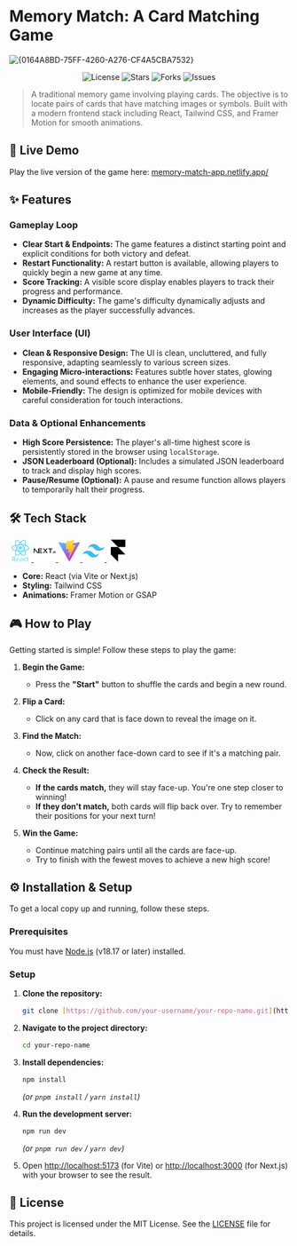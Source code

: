 # Memory Match: A Card Matching Game

<img width="953" height="540" alt="{0164A8BD-75FF-4260-A276-CF4A5CBA7532}" src="https://github.com/user-attachments/assets/32dbaf46-b72a-4574-8512-27d80817d064" />


<p align="center">
  <img src="https://img.shields.io/github/license/rudraprasad69/Store-Rating-Platform" alt="License">
  <img src="https://img.shields.io/github/stars/rudraprasad69/Store-Rating-Platform" alt="Stars">
  <img src="https://img.shields.io/github/forks/rudraprasad69/Store-Rating-Platform" alt="Forks">
  <img src="https://img.shields.io/github/issues/rudraprasad69/Store-Rating-Platform" alt="Issues">
</p>

> A traditional memory game involving playing cards. The objective is to locate pairs of cards that have matching images or symbols. Built with a modern frontend stack including React, Tailwind CSS, and Framer Motion for smooth animations.

## 🚀 Live Demo

Play the live version of the game here:
[memory-match-app.netlify.app/](https://memory-match-app.netlify.app/)

## ✨ Features

### Gameplay Loop
-   **Clear Start & Endpoints:** The game features a distinct starting point and explicit conditions for both victory and defeat.
-   **Restart Functionality:** A restart button is available, allowing players to quickly begin a new game at any time.
-   **Score Tracking:** A visible score display enables players to track their progress and performance.
-   **Dynamic Difficulty:** The game's difficulty dynamically adjusts and increases as the player successfully advances.

### User Interface (UI)
-   **Clean & Responsive Design:** The UI is clean, uncluttered, and fully responsive, adapting seamlessly to various screen sizes. 
-   **Engaging Micro-interactions:** Features subtle hover states, glowing elements, and sound effects to enhance the user experience. 
-   **Mobile-Friendly:** The design is optimized for mobile devices with careful consideration for touch interactions.

### Data & Optional Enhancements
-   **High Score Persistence:** The player's all-time highest score is persistently stored in the browser using `localStorage`. 
-   **JSON Leaderboard (Optional):** Includes a simulated JSON leaderboard to track and display high scores. 
-   **Pause/Resume (Optional):** A pause and resume function allows players to temporarily halt their progress. 

## 🛠️ Tech Stack

<p align="left">
  <a href="https://reactjs.org/" target="_blank" rel="noreferrer"> <img src="https://raw.githubusercontent.com/devicons/devicon/master/icons/react/react-original-wordmark.svg" alt="react" width="40" height="40"/> </a>
  <a href="https://nextjs.org/" target="_blank" rel="noreferrer"> <img src="https://raw.githubusercontent.com/devicons/devicon/master/icons/nextjs/nextjs-original-wordmark.svg" alt="nextjs" width="40" height="40"/> </a>
  <a href="https://vitejs.dev/" target="_blank" rel="noreferrer"> <img src="https://raw.githubusercontent.com/devicons/devicon/master/icons/vitejs/vitejs-original.svg" alt="vite" width="40" height="40"/> </a>
  <a href="https://tailwindcss.com/" target="_blank" rel="noreferrer"> <img src="https://raw.githubusercontent.com/devicons/devicon/master/icons/tailwindcss/tailwindcss-plain.svg" alt="tailwindcss" width="40" height="40"/> </a>
  <a href="https://www.framer.com/motion/" target="_blank" rel="noreferrer"> <img src="https://raw.githubusercontent.com/devicons/devicon/master/icons/framermotion/framermotion-original.svg" alt="framermotion" width="40" height="40"/> </a>
</p>

-   **Core:** React (via Vite or Next.js) 
-   **Styling:** Tailwind CSS 
-   **Animations:** Framer Motion or GSAP 

  ## 🎮 How to Play

Getting started is simple! Follow these steps to play the game:

1.  **Begin the Game:**
    * Press the **"Start"** button to shuffle the cards and begin a new round.

2.  **Flip a Card:**
    * Click on any card that is face down to reveal the image on it.

3.  **Find the Match:**
    * Now, click on another face-down card to see if it's a matching pair.

4.  **Check the Result:**
    * **If the cards match,** they will stay face-up. You're one step closer to winning!
    * **If they don't match,** both cards will flip back over. Try to remember their positions for your next turn!

5.  **Win the Game:**
    * Continue matching pairs until all the cards are face-up.
    * Try to finish with the fewest moves to achieve a new high score!

## ⚙️ Installation & Setup

To get a local copy up and running, follow these steps.

### Prerequisites

You must have [Node.js](https://nodejs.org/en/) (v18.17 or later) installed.

### Setup

1.  **Clone the repository:**
    ```bash
    git clone [https://github.com/your-username/your-repo-name.git](https://github.com/your-username/your-repo-name.git)
    ```

2.  **Navigate to the project directory:**
    ```bash
    cd your-repo-name
    ```

3.  **Install dependencies:**
    ```bash
    npm install 
    ```
    *(or `pnpm install` / `yarn install`)*

4.  **Run the development server:**
    ```bash
    npm run dev
    ```
    *(or `pnpm run dev` / `yarn dev`)*

5.  Open [http://localhost:5173](http://localhost:5173) (for Vite) or [http://localhost:3000](http://localhost:3000) (for Next.js) with your browser to see the result.

## 📝 License

This project is licensed under the MIT License. See the [LICENSE](LICENSE) file for details.
